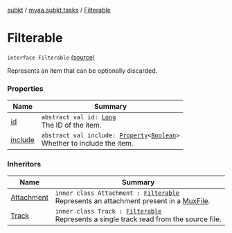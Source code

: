 [subkt](../../index.md) / [myaa.subkt.tasks](../index.md) / [Filterable](./index.md)

# Filterable

`interface Filterable` [(source)](https://github.com/Myaamori/SubKt/blob/0.1.9/src/main/kotlin/myaa/subkt/tasks/muxtask.kt#L32)

Represents an item that can be optionally discarded.

### Properties

| Name | Summary |
|---|---|
| [id](id.md) | `abstract val id: `[`Long`](https://kotlinlang.org/api/latest/jvm/stdlib/kotlin/-long/index.html)<br>The ID of the item. |
| [include](include.md) | `abstract val include: `[`Property`](https://docs.gradle.org/current/javadoc/org/gradle/api/provider/Property.html)`<`[`Boolean`](https://kotlinlang.org/api/latest/jvm/stdlib/kotlin/-boolean/index.html)`>`<br>Whether to include the item. |

### Inheritors

| Name | Summary |
|---|---|
| [Attachment](../-mux/-attachment/index.md) | `inner class Attachment : `[`Filterable`](./index.md)<br>Represents an attachment present in a [MuxFile](../-mux/-mux-file/index.md). |
| [Track](../-mux/-track/index.md) | `inner class Track : `[`Filterable`](./index.md)<br>Represents a single track read from the source file. |
